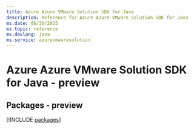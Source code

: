 ```yaml
---
title: Azure Azure VMware Solution SDK for Java
description: Reference for Azure Azure VMware Solution SDK for Java
ms.date: 06/30/2025
ms.topic: reference
ms.devlang: java
ms.service: azurevmwaresolution
---
```

# Azure Azure VMware Solution SDK for Java - preview
## Packages - preview
[!INCLUDE [packages](azure-vmware-solution-index.md)]